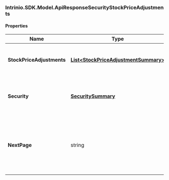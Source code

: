 [//]: # (CLASS:Intrinio.SDK.Model.ApiResponseSecurityStockPriceAdjustments)

[//]: # (KIND:object)

### Intrinio.SDK.Model.ApiResponseSecurityStockPriceAdjustments
#### Properties

[//]: # (START_DEFINITION)

Name | Type | Description
------------ | ------------- | -------------
**StockPriceAdjustments** | [**List&lt;StockPriceAdjustmentSummary&gt;**](StockPriceAdjustmentSummary.md) | The stock price adjustments for the Security &nbsp;
**Security** | [**SecuritySummary**](SecuritySummary.md) | The Security resolved from the given identifier &nbsp;
**NextPage** | string | The token required to request the next page of the data. If null, no further results are available. &nbsp;

[//]: # (END_DEFINITION)


[//]: # (CONTAINED_CLASS:Intrinio.SDK.Model.StockPriceAdjustmentSummary)


[//]: # (CONTAINED_CLASS:Intrinio.SDK.Model.SecuritySummary)


